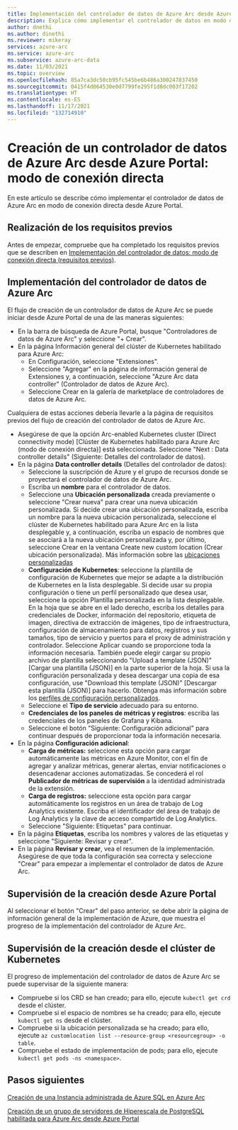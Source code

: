 ```yaml
---
title: Implementación del controlador de datos de Azure Arc desde Azure Portal | Modo de conexión directa
description: Explica cómo implementar el controlador de datos en modo de conexión directa desde Azure Portal.
author: dnethi
ms.author: dinethi
ms.reviewer: mikeray
services: azure-arc
ms.service: azure-arc
ms.subservice: azure-arc-data
ms.date: 11/03/2021
ms.topic: overview
ms.openlocfilehash: 85a7ca3dc50cb95fc545be6b486a300247837450
ms.sourcegitcommit: 0415f4d064530e0d7799fe295f1d8dc003f17202
ms.translationtype: HT
ms.contentlocale: es-ES
ms.lasthandoff: 11/17/2021
ms.locfileid: "132714910"
---
```

#  <a name="create-azure-arc-data-controller-from-azure-portal---direct-connectivity-mode"></a>Creación de un controlador de datos de Azure Arc desde Azure Portal: modo de conexión directa

En este artículo se describe cómo implementar el controlador de datos de Azure Arc en modo de conexión directa desde Azure Portal. 

## <a name="complete-prerequisites"></a>Realización de los requisitos previos

Antes de empezar, compruebe que ha completado los requisitos previos que se describen en [Implementación del controlador de datos: modo de conexión directa (requisitos previos)](create-data-controller-direct-prerequisites.md).

## <a name="deploy-azure-arc-data-controller"></a>Implementación del controlador de datos de Azure Arc

El flujo de creación de un controlador de datos de Azure Arc se puede iniciar desde Azure Portal de una de las maneras siguientes:

- En la barra de búsqueda de Azure Portal, busque "Controladores de datos de Azure Arc" y seleccione "+ Crear".
- En la página Información general del clúster de Kubernetes habilitado para Azure Arc:
  - En Configuración, seleccione "Extensiones".
  - Seleccione "Agregar" en la página de información general de Extensiones y, a continuación, seleccione "Azure Arc data controller" (Controlador de datos de Azure Arc).
  - Seleccione Crear en la galería de marketplace de controladores de datos de Azure Arc.
  
Cualquiera de estas acciones debería llevarle a la página de requisitos previos del flujo de creación del controlador de datos de Azure Arc.

- Asegúrese de que la opción Arc-enabled Kubernetes cluster (Direct connectivity mode) [Clúster de Kubernetes habilitado para Azure Arc (modo de conexión directa)] está seleccionada. Seleccione "Next : Data controller details" (Siguiente: Detalles del controlador de datos).
- En la página **Data controller details** (Detalles del controlador de datos):
  - Seleccione la suscripción de Azure y el grupo de recursos donde se proyectará el controlador de datos de Azure Arc.
  - Escriba un **nombre** para el controlador de datos.
  - Seleccione una **Ubicación personalizada** creada previamente o seleccione "Crear nueva" para crear una nueva ubicación personalizada. Si decide crear una ubicación personalizada, escriba un nombre para la nueva ubicación personalizada, seleccione el clúster de Kubernetes habilitado para Azure Arc en la lista desplegable y, a continuación, escriba un espacio de nombres que se asociará a la nueva ubicación personalizada y, por último, seleccione Crear en la ventana Create new custom location (Crear ubicación personalizada). Más información sobre las [ubicaciones personalizadas](../kubernetes/conceptual-custom-locations.md)
  - **Configuración de Kubernetes**: seleccione la plantilla de configuración de Kubernetes que mejor se adapte a la distribución de Kubernetes en la lista desplegable. Si decide usar su propia configuración o tiene un perfil personalizado que desea usar, seleccione la opción Plantilla personalizada en la lista desplegable. En la hoja que se abre en el lado derecho, escriba los detalles para credenciales de Docker, información del repositorio, etiqueta de imagen, directiva de extracción de imágenes, tipo de infraestructura, configuración de almacenamiento para datos, registros y sus tamaños, tipo de servicio y puertos para el proxy de administración y controlador. Seleccione Aplicar cuando se proporcione toda la información necesaria. También puede elegir cargar su propio archivo de plantilla seleccionando "Upload a template (JSON)" [Cargar una plantilla (JSON)] en la parte superior de la hoja. Si usa la configuración personalizada y desea descargar una copia de esa configuración, use "Download this template (JSON)" [Descargar esta plantilla (JSON)] para hacerlo. Obtenga más información sobre los [perfiles de configuración personalizados](create-custom-configuration-template.md).
  - Seleccione el **Tipo de servicio** adecuado para su entorno.
  - **Credenciales de los paneles de métricas y registros**: escriba las credenciales de los paneles de Grafana y Kibana.
  - Seleccione el botón "Siguiente: Configuración adicional" para continuar después de proporcionar toda la información necesaria.
- En la página **Configuración adicional**:
  - **Carga de métricas:** seleccione esta opción para cargar automáticamente las métricas en Azure Monitor, con el fin de agregar y analizar métricas, generar alertas, enviar notificaciones o desencadenar acciones automatizadas. Se concederá el rol **Publicador de métricas de supervisión** a la identidad administrada de la extensión. 
  - **Carga de registros:** seleccione esta opción para cargar automáticamente los registros en un área de trabajo de Log Analytics existente. Escriba el identificador del área de trabajo de Log Analytics y la clave de acceso compartido de Log Analytics. 
  - Seleccione "Siguiente: Etiquetas" para continuar.
- En la página **Etiquetas**, escriba los nombres y valores de las etiquetas y seleccione "Siguiente: Revisar y crear".
- En la página **Revisar y crear**, vea el resumen de la implementación. Asegúrese de que toda la configuración sea correcta y seleccione "Crear" para empezar a implementar el controlador de datos de Azure Arc.

## <a name="monitor-the-creation-from-azure-portal"></a>Supervisión de la creación desde Azure Portal

Al seleccionar el botón "Crear" del paso anterior, se debe abrir la página de información general de la implementación de Azure, que muestra el progreso de la implementación del controlador de Azure Arc.

## <a name="monitor-the-creation-from-your-kubernetes-cluster"></a>Supervisión de la creación desde el clúster de Kubernetes

El progreso de implementación del controlador de datos de Azure Arc se puede supervisar de la siguiente manera:

- Compruebe si los CRD se han creado; para ello, ejecute ```kubectl get crd ``` desde el clúster.  
- Compruebe si el espacio de nombres se ha creado; para ello, ejecute ```kubectl get ns``` desde el clúster.
- Compruebe si la ubicación personalizada se ha creado; para ello, ejecute ```az customlocation list --resource-group <resourcegroup> -o table```. 
- Compruebe el estado de implementación de pods; para ello, ejecute ```kubectl get pods -ns <namespace>```.

## <a name="next-steps"></a>Pasos siguientes

[Creación de una Instancia administrada de Azure SQL en Azure Arc](create-sql-managed-instance.md)

[Creación de un grupo de servidores de Hiperescala de PostgreSQL habilitada para Azure Arc desde Azure Portal](create-postgresql-hyperscale-server-group.md)
